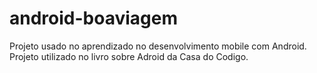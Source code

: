 # android-boaviagem
Projeto usado no aprendizado no desenvolvimento mobile com Android.
Projeto utilizado no livro sobre Adroid da Casa do Codigo.

